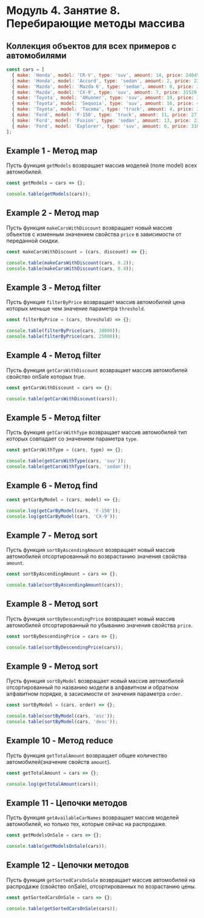 # Модуль 4. Занятие 8. Перебирающие методы массива

## Коллекция объектов для всех примеров с автомобилями

```js
const cars = [
  { make: 'Honda', model: 'CR-V', type: 'suv', amount: 14, price: 24045, onSale: true },
  { make: 'Honda', model: 'Accord', type: 'sedan', amount: 2, price: 22455, onSale: true },
  { make: 'Mazda', model: 'Mazda 6', type: 'sedan', amount: 8, price: 24195, onSale: false },
  { make: 'Mazda', model: 'CX-9', type: 'suv', amount: 7, price: 31520, onSale: true },
  { make: 'Toyota', model: '4Runner', type: 'suv', amount: 19, price: 34210, onSale: false },
  { make: 'Toyota', model: 'Sequoia', type: 'suv', amount: 16, price: 45560, onSale: false },
  { make: 'Toyota', model: 'Tacoma', type: 'truck', amount: 4, price: 24320, onSale: true },
  { make: 'Ford', model: 'F-150', type: 'truck', amount: 11, price: 27110, onSale: true },
  { make: 'Ford', model: 'Fusion', type: 'sedan', amount: 13, price: 22120, onSale: true },
  { make: 'Ford', model: 'Explorer', type: 'suv', amount: 6, price: 31660, onSale: false }
];
```

## Example 1 - Метод map

Пусть функция `getModels` возвращает массив моделей (поле model) всех
автомобилей.

```js
const getModels = cars => {};

console.table(getModels(cars));
```

## Example 2 - Метод map

Пусть функция `makeCarsWithDiscount` возвращает новый массив объектов с изменным
значением свойства `price` в зависимости от переданной скидки.

```js
const makeCarsWithDiscount = (cars, discount) => {};

console.table(makeCarsWithDiscount(cars, 0.2));
console.table(makeCarsWithDiscount(cars, 0.4));
```

## Example 3 - Метод filter

Пусть функция `filterByPrice` возвращает массив автомобилей цена которых меньше
чем значение параметра `threshold`.

```js
const filterByPrice = (cars, threshold) => {};

console.table(filterByPrice(cars, 30000));
console.table(filterByPrice(cars, 25000));
```

## Example 4 - Метод filter

Пусть функция `getCarsWithDiscount` возвращает массив автомобилей свойство
onSale которых true.

```js
const getCarsWithDiscount = cars => {};

console.table(getCarsWithDiscount(cars));
```

## Example 5 - Метод filter

Пусть функция `getCarsWithType` возвращает массив автомобилей тип которых
совпадает со значением параметра `type`.

```js
const getCarsWithType = (cars, type) => {};

console.table(getCarsWithType(cars, 'suv'));
console.table(getCarsWithType(cars, 'sedan'));
```

## Example 6 - Метод find

```js
const getCarByModel = (cars, model) => {};

console.log(getCarByModel(cars, 'F-150'));
console.log(getCarByModel(cars, 'CX-9'));
```

## Example 7 - Метод sort

Пусть функция `sortByAscendingAmount` возвращает новый массив автомобилей
отсортированный по возврастанию значения свойства `amount`.

```js
const sortByAscendingAmount = cars => {};

console.table(sortByAscendingAmount(cars));
```

## Example 8 - Метод sort

Пусть функция `sortByDescendingPrice` возвращает новый массив автомобилей
отсортированный по убыванию значения свойства `price`.

```js
const sortByDescendingPrice = cars => {};

console.table(sortByDescendingPrice(cars));
```

## Example 9 - Метод sort

Пусть функция `sortByModel` возвращает новый массив автомобилей отсортированный
по названию модели в алфавитном и обратном алфавитном порядке, в засисимости от
значения параметра `order`.

```js
const sortByModel = (cars, order) => {};

console.table(sortByModel(cars, 'asc'));
console.table(sortByModel(cars, 'desc'));
```

## Example 10 - Метод reduce

Пусть функция `getTotalAmount` возвращает общее количество автомобилей(значение
свойств `amount`).

```js
const getTotalAmount = cars => {};

console.log(getTotalAmount(cars));
```

## Example 11 - Цепочки методов

Пусть функция `getAvailableCarNames` возвращает массив моделей автомобилей, но
только тех, которые сейчас на распродаже.

```js
const getModelsOnSale = cars => {};

console.table(getModelsOnSale(cars));
```

## Example 12 - Цепочки методов

Пусть функция `getSortedCarsOnSale` возвращает массив автомобилей на распродаже
(свойство onSale), отсортированных по возрастанию цены.

```js
const getSortedCarsOnSale = cars => {};

console.table(getSortedCarsOnSale(cars));
```